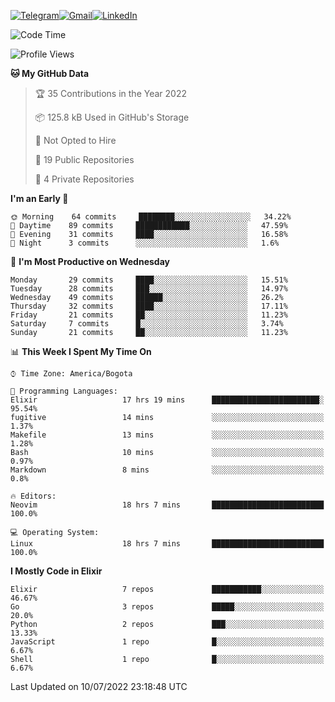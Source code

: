 
[![Telegram](https://img.shields.io/badge/-TELEGRAM-2CA5E0?logo=telegram&logoColor=white)](https://t.me/jogeraca)[![Gmail](https://img.shields.io/badge/-GMAIL-D14836?logo=gmail&logoColor=white)](mailto:jogeraca@gmail.com)[![LinkedIn](https://img.shields.io/badge/-LINKEDIN-3177C6?logo=linkedin&logoColor=white)](https://www.linkedin.com/in/jogeraca)

<!--START_SECTION:waka-->
![Code Time](http://img.shields.io/badge/Code%20Time-0%20secs-blue)

![Profile Views](http://img.shields.io/badge/Profile%20Views-0-blue)

**🐱 My GitHub Data** 

> 🏆 35 Contributions in the Year 2022
 > 
> 📦 125.8 kB Used in GitHub's Storage 
 > 
> 🚫 Not Opted to Hire
 > 
> 📜 19 Public Repositories 
 > 
> 🔑 4 Private Repositories  
 > 
**I'm an Early 🐤** 

```text
🌞 Morning    64 commits     ████████░░░░░░░░░░░░░░░░░   34.22% 
🌆 Daytime    89 commits     ████████████░░░░░░░░░░░░░   47.59% 
🌃 Evening    31 commits     ████░░░░░░░░░░░░░░░░░░░░░   16.58% 
🌙 Night      3 commits      ░░░░░░░░░░░░░░░░░░░░░░░░░   1.6%

```
📅 **I'm Most Productive on Wednesday** 

```text
Monday       29 commits     ████░░░░░░░░░░░░░░░░░░░░░   15.51% 
Tuesday      28 commits     ███░░░░░░░░░░░░░░░░░░░░░░   14.97% 
Wednesday    49 commits     ██████░░░░░░░░░░░░░░░░░░░   26.2% 
Thursday     32 commits     ████░░░░░░░░░░░░░░░░░░░░░   17.11% 
Friday       21 commits     ██░░░░░░░░░░░░░░░░░░░░░░░   11.23% 
Saturday     7 commits      █░░░░░░░░░░░░░░░░░░░░░░░░   3.74% 
Sunday       21 commits     ██░░░░░░░░░░░░░░░░░░░░░░░   11.23%

```


📊 **This Week I Spent My Time On** 

```text
⌚︎ Time Zone: America/Bogota

💬 Programming Languages: 
Elixir                   17 hrs 19 mins      ████████████████████████░   95.54% 
fugitive                 14 mins             ░░░░░░░░░░░░░░░░░░░░░░░░░   1.37% 
Makefile                 13 mins             ░░░░░░░░░░░░░░░░░░░░░░░░░   1.28% 
Bash                     10 mins             ░░░░░░░░░░░░░░░░░░░░░░░░░   0.97% 
Markdown                 8 mins              ░░░░░░░░░░░░░░░░░░░░░░░░░   0.8%

🔥 Editors: 
Neovim                   18 hrs 7 mins       █████████████████████████   100.0%

💻 Operating System: 
Linux                    18 hrs 7 mins       █████████████████████████   100.0%

```

**I Mostly Code in Elixir** 

```text
Elixir                   7 repos             ███████████░░░░░░░░░░░░░░   46.67% 
Go                       3 repos             █████░░░░░░░░░░░░░░░░░░░░   20.0% 
Python                   2 repos             ███░░░░░░░░░░░░░░░░░░░░░░   13.33% 
JavaScript               1 repo              █░░░░░░░░░░░░░░░░░░░░░░░░   6.67% 
Shell                    1 repo              █░░░░░░░░░░░░░░░░░░░░░░░░   6.67%

```



 Last Updated on 10/07/2022 23:18:48 UTC
<!--END_SECTION:waka-->
